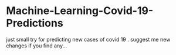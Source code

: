 # Machine-Learning-Covid-19-Predictions
just small try for predicting new cases of covid 19
.
suggest me new changes if you find any...

